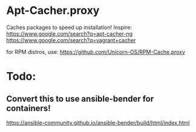 # Apt-Cacher.proxy
Caches packages to speed up installation! Inspire: https://www.google.com/search?q=apt-cacher-ng https://www.google.com/search?q=vagrant+cacher

for RPM distros, use: https://github.com/Unicorn-OS/RPM-Cache.proxy

# Todo:
## Convert this to use ansible-bender for containers!
https://ansible-community.github.io/ansible-bender/build/html/index.html
